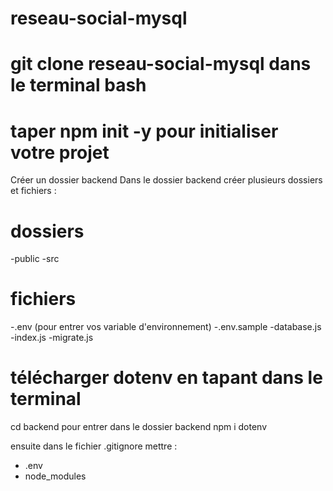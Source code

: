 # reseau-social-mysql

# git clone reseau-social-mysql dans le terminal bash
# taper npm init -y pour initialiser votre projet


Créer un dossier backend 
Dans le dossier backend créer plusieurs dossiers et fichiers : 

# dossiers
-public
-src
# fichiers
-.env (pour entrer vos variable d'environnement)
-.env.sample
-database.js
-index.js
-migrate.js

# télécharger dotenv en tapant dans le terminal 
cd backend pour entrer dans le dossier backend
npm i dotenv

ensuite dans le fichier .gitignore mettre :
- .env
- node_modules